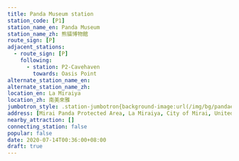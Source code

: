 ```yaml
---
title: Panda Museum station
station_code: [P1]
station_name_en: Panda Museum
station_name_zh: 熊貓博物館
route_sign: [P]
adjacent_stations:
  - route_sign: [P]
    following:
      - station: P2-Cavehaven
        towards: Oasis Point
alternate_station_name_en: 
alternate_station_name_zh: 
location_en: La Miraiya
location_zh: 南美來雅
jumbotron_style: .station-jumbotron{background-image:url(/img/bg/pandaexpress.png);background-repeat:no-repeat;background-size:50% 10px;background-position:right 130px}
address: [Mirai Panda Protected Area, La Miraiya, City of Mirai, United Cities]
nearby_attraction: []
connecting_station: false
popular: false
date: 2020-07-14T00:36:00+08:00
draft: true
---
```


